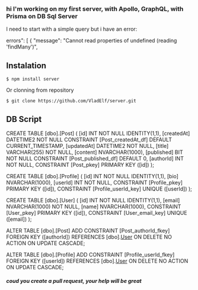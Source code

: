 ### hi I'm working on my first server, with Apollo, GraphQL, with Prisma on DB Sql Server

I need to start with a simple query but i have an error:

errors": [
    {
      "message": "Cannot read properties of undefined (reading 'findMany')",
      
      
      
      
## Instalation

`$ npm install server`

Or clonning from repository

`$ git clone https://github.com/VladElf/server.git`

## DB Script
CREATE TABLE [dbo].[Post] (
    [id] INT NOT NULL IDENTITY(1,1),
    [createdAt] DATETIME2 NOT NULL CONSTRAINT [Post_createdAt_df] DEFAULT CURRENT_TIMESTAMP,
    [updatedAt] DATETIME2 NOT NULL,
    [title] VARCHAR(255) NOT NULL,
    [content] NVARCHAR(1000),
    [published] BIT NOT NULL CONSTRAINT [Post_published_df] DEFAULT 0,
    [authorId] INT NOT NULL,
    CONSTRAINT [Post_pkey] PRIMARY KEY ([id])
);

CREATE TABLE [dbo].[Profile] (
    [id] INT NOT NULL IDENTITY(1,1),
    [bio] NVARCHAR(1000),
    [userId] INT NOT NULL,
    CONSTRAINT [Profile_pkey] PRIMARY KEY ([id]),
    CONSTRAINT [Profile_userId_key] UNIQUE ([userId])
);

CREATE TABLE [dbo].[User] (
    [id] INT NOT NULL IDENTITY(1,1),
    [email] NVARCHAR(1000) NOT NULL,
    [name] NVARCHAR(1000),
    CONSTRAINT [User_pkey] PRIMARY KEY ([id]),
    CONSTRAINT [User_email_key] UNIQUE ([email])
);

ALTER TABLE [dbo].[Post] ADD CONSTRAINT [Post_authorId_fkey] FOREIGN KEY ([authorId]) REFERENCES [dbo].[User]([id]) ON DELETE NO ACTION ON UPDATE CASCADE;

ALTER TABLE [dbo].[Profile] ADD CONSTRAINT [Profile_userId_fkey] FOREIGN KEY ([userId]) REFERENCES [dbo].[User]([id]) ON DELETE NO ACTION ON UPDATE CASCADE;




##### coud you create a pull request, your help will be great

